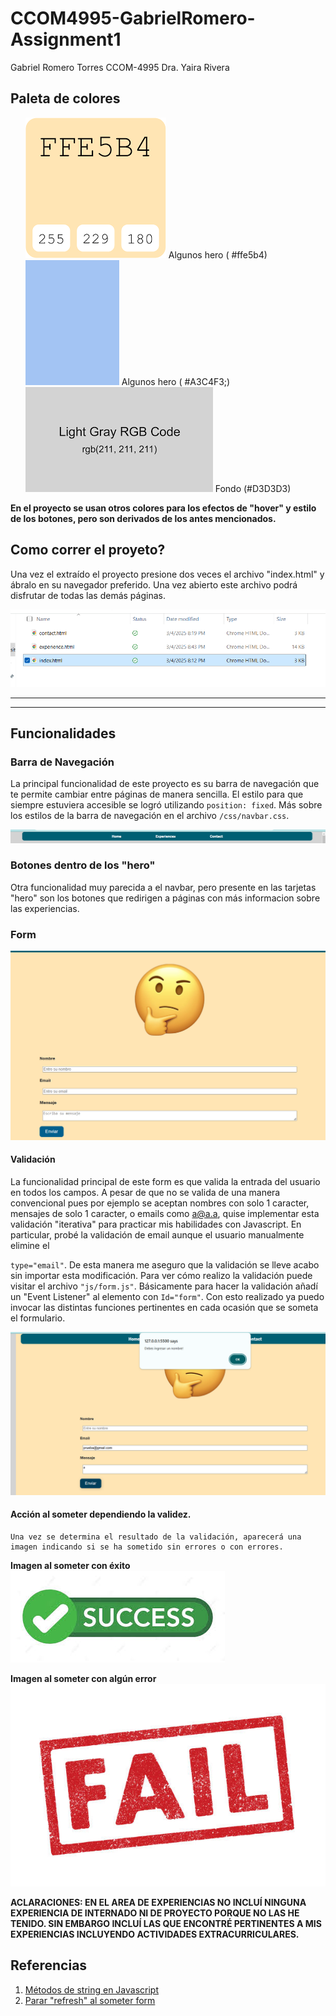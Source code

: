 # CCOM4995-GabrielRomero-Assignment1

Gabriel Romero Torres
CCOM-4995
Dra. Yaira Rivera

<h2>Paleta de colores</h2>


<ul>
    <img src="./static/color-crema.png"> Algunos hero ( #ffe5b4)</li>
    <img src="./static/color-azul.png"> Algunos hero ( #A3C4F3;)</li>
    <img src="./static/color-lightgray.png"> Fondo (#D3D3D3)</li>
</ul>

<strong>En el proyecto se usan otros colores para los efectos de "hover" y estilo de los botones, pero son derivados de los antes mencionados.</strong>


<h2>Como correr el proyeto?</h2>

<p>
    Una vez el extraído el proyecto presione dos veces el archivo "index.html" y ábralo en su navegador preferido. Una vez abierto este archivo podrá disfrutar de todas las demás páginas.
</p>

<img src="./static/run.png">


<hr>
<hr>

<h2>Funcionalidades</h2>

<h3>Barra de Navegación</h3>

<p>
    La principal funcionalidad de este proyecto es su barra de navegación que te permite cambiar entre páginas de manera sencilla. El estilo para que siempre estuviera accesible se logró utilizando <code>position: fixed</code>. Más sobre los estilos de la barra de navegación en el archivo <code>/css/navbar.css</code>. 
</p>


<img src="./static/navbar.png">


<h3>Botones dentro de los "hero"</h3>

Otra funcionalidad muy parecida a el navbar, pero presente en las tarjetas "hero" son los botones que redirigen a páginas con más informacion sobre las experiencias.


<h3>Form</h3>

<img src="./static/form.png">

<h4>Validación</h4>

La funcionalidad principal de este form es que valida la entrada del usuario en todos los campos. A pesar de que no se valida de una manera convencional pues por ejemplo se aceptan nombres con solo 1 caracter, mensajes de solo 1 caracter, o emails como a@a.a, quise implementar esta validación "iterativa" para practicar mis habilidades con Javascript. En particular, probé la validación de email aunque el usuario manualmente elimine el  

    

<code>type="email"</code>. De esta manera me aseguro que la validación se lleve acabo sin importar esta modificación. Para ver cómo realizo la validación puede visitar el archivo <code>"js/form.js"</code>. Básicamente para hacer la validación añadí un "Event Listener" al elemento con <code>Id="form"</code>. Con esto realizado ya puedo invocar las distintas funciones pertinentes en cada ocasión que se someta el formulario.






<img src="./static/validation.png">

<h4>Acción al someter dependiendo la validez.</h4>

<p>

    Una vez se determina el resultado de la validación, aparecerá una imagen indicando si se ha sometido sin errores o con errores.
</p>

<strong>Imagen al someter con éxito</strong>
<img src="./static/success.jpeg">


<strong>Imagen al someter con algún error</strong>
<img src="./static/fail.jpg">






<strong> 
    ACLARACIONES: EN EL AREA DE EXPERIENCIAS NO INCLUÍ NINGUNA EXPERIENCIA DE INTERNADO NI DE PROYECTO PORQUE NO LAS HE TENIDO. SIN EMBARGO INCLUÍ LAS QUE ENCONTRÉ PERTINENTES A MIS EXPERIENCIAS INCLUYENDO ACTIVIDADES EXTRACURRICULARES.
</strong>








<h2>Referencias</h2>


<ol>
    <li>    <a href="https://www.w3schools.com/jsref/jsref_obj_string.asp"> Métodos de string en Javascript</a>     </li>
    <li>    <a href="https://www.reddit.com/r/webdev/comments/182tyzu/how_to_prevent_page_refresh_when_auto_submitting/?rdt=57377"> Parar "refresh" al someter form</a>     </li>

</ol>
